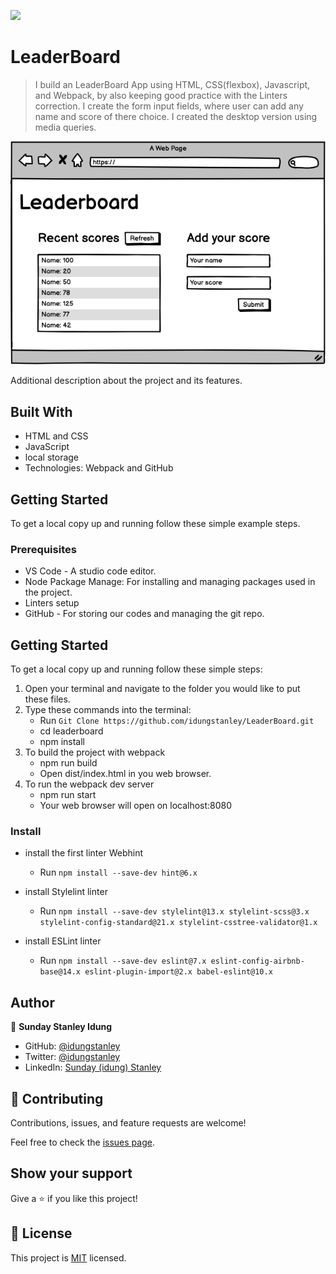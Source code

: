 ![](https://img.shields.io/badge/Microverse-blueviolet)
# LeaderBoard

> I build an LeaderBoard App using HTML, CSS(flexbox), Javascript, and Webpack, by also keeping good practice with the Linters correction.
> I create the form input fields, where user can add any name and score of there choice.
> I created the desktop version using media queries.

![screenshot](./images/screenshot.png)

Additional description about the project and its features.

## Built With

- HTML and CSS
- JavaScript
- local storage
- Technologies: Webpack and GitHub

## Getting Started
To get a local copy up and running follow these simple example steps.

### Prerequisites
* VS Code - A studio code editor.
* Node Package Manage: For installing and managing packages used in the project.
* Linters setup
* GitHub - For storing our codes and managing the git repo.


## Getting Started
To get a local copy up and running follow these simple steps:

1. Open your terminal and navigate to the folder you would like to put these files.
2. Type these commands into the terminal:
   * Run ```Git Clone https://github.com/idungstanley/LeaderBoard.git```
   * cd leaderboard
   * npm install
3. To build the project with webpack
   * npm run build
   * Open dist/index.html in you web browser.
4. To run the webpack dev server
   * npm run start
   * Your web browser will open on localhost:8080

### Install

* install the first linter Webhint
  * Run ```npm install --save-dev hint@6.x```

* install Stylelint linter
  * Run ```npm install --save-dev stylelint@13.x stylelint-scss@3.x stylelint-config-standard@21.x stylelint-csstree-validator@1.x```

* install ESLint linter
  * Run ```npm install --save-dev eslint@7.x eslint-config-airbnb-base@14.x eslint-plugin-import@2.x babel-eslint@10.x```

## Author
👤 **Sunday Stanley Idung**
- GitHub: [@idungstanley](https://github.com/idungstanley)
- Twitter: [@idungstanley](https://twitter.com/IdungStanley)
- LinkedIn: [Sunday (idung) Stanley](https://linkedin.com/in/sundaystanley56)

## 🤝 Contributing

Contributions, issues, and feature requests are welcome!

Feel free to check the [issues page](../../issues/).

## Show your support

Give a ⭐️ if you like this project!

## 📝 License

This project is [MIT](./LICENSE) licensed.